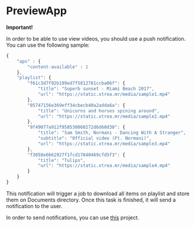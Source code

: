 # PreviewApp

**Important!**

In order to be able to use view videos, you should use a push notification. You can use the following sample:
```javascript
{
    "aps" : {
        "content-available" : 1
    },
    "playlist": {
        "f61c3d7f92b199ed7f5812781ccba06f": {
            "title": "Superb sunset - Miami Beach 2017",
            "url": "https://static.xtrea.mr/media/sample1.mp4"
        },
        "05747156e369eff34cbecb40a2adda6a": {
            "title": "Unicorns and horses spining around",
            "url": "https://static.xtrea.mr/media/sample2.mp4"
        },
        "9f49077a912f958530060272d6d60d30": {
            "title": "Sam Smith, Normani - Dancing With A Stranger",
            "subtitle": "Official video (Ft. Normani)",
            "url": "https://static.xtrea.mr/media/sample3.mp4"
        },
        "f3058e6662927f1fcd17840469cfd5f3": {
            "title": "Tulips",
            "url": "https://static.xtrea.mr/media/sample4.mp4"
        }
    }
}
```

This notification will trigger a job to download all items on playlist and store them on Documents directory. Once this task is finished, it will send a notification to the user.

In order to send notifications, you can use [this](https://github.com/onmyway133/PushNotifications) project.
